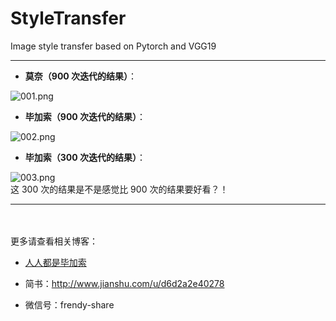 # StyleTransfer
Image style transfer based on Pytorch and VGG19

-----

* **莫奈（900 次迭代的结果）**：<br>

![001.png](http://upload-images.jianshu.io/upload_images/6306778-2c32b8961c4798f8.png?imageMogr2/auto-orient/strip%7CimageView2/2/w/1240)<br>

* **毕加索（900 次迭代的结果）**：<br>

![002.png](http://upload-images.jianshu.io/upload_images/6306778-21b383902e568f08.png?imageMogr2/auto-orient/strip%7CimageView2/2/w/1240)<br>

* **毕加索（300 次迭代的结果）**：<br>

![003.png](http://upload-images.jianshu.io/upload_images/6306778-bb4dfe161c47ab9a.png?imageMogr2/auto-orient/strip%7CimageView2/2/w/1240)<br>
这 300 次的结果是不是感觉比 900 次的结果要好看？！

-----

<br><br>
更多请查看相关博客：<br>

* [人人都是毕加索](http://frendy.vip/machine-learning/2017/06/20/pytorch-image-style-transfer.html)

* 简书：http://www.jianshu.com/u/d6d2a2e40278

* 微信号：frendy-share